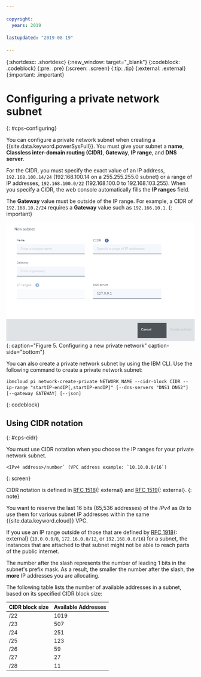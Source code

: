 ```yaml
---

copyright:
  years: 2019

lastupdated: "2019-08-19"

---
```


{:shortdesc: .shortdesc}
{:new_window: target="_blank"}
{:codeblock: .codeblock}
{:pre: .pre}
{:screen: .screen}
{:tip: .tip}
{:external: .external}
{:important: .important}

# Configuring a private network subnet
{: #cps-configuring}

You can configure a private network subnet when creating a {{site.data.keyword.powerSysFull}}. You must give your subnet a **name**, **Classless inter-domain routing (CIDR)**, **Gateway**, **IP range**, and **DNS server**.

For the CIDR, you must specify the exact value of an IP address, `192.168.100.14/24` (192.168.100.14 on a 255.255.255.0 subnet) or a range of IP addresses, `192.168.100.0/22` (192.168.100.0 to 192.168.103.255). When you specify a CIDR, the web console automatically fills the **IP ranges** field.

The **Gateway** value must be outside of the IP range. For example, a CIDR of `192.168.10.2/24` requires a **Gateway** value such as `192.166.10.1`.
{: important}

  ![Configuring a new private network](./images/console-configure-private-network.png "Configuring a new private network"){: caption="Figure 5. Configuring a new private network" caption-side="bottom"}

You can also create a private network subnet by using the IBM CLI. Use the following command to create a private network subnet:

```shell
ibmcloud pi network-create-private NETWORK_NAME --cidr-block CIDR --ip-range "startIP-endIP[,startIP-endIP]" [--dns-servers "DNS1 DNS2"] [--gateway GATEWAY] [--json]
```
{: codeblock}

## Using CIDR notation
{: #cps-cidr}

You must use CIDR notation when you choose the IP ranges for your private network subnet.

```shell
<IPv4 address>/number` (VPC address example: `10.10.0.0/16`)
```
{: screen}

CIDR notation is defined in [RFC 1518](https://tools.ietf.org/html/rfc1518){: external} and [RFC 1519](https://tools.ietf.org/html/rfc1519){: external}.
{: note}

You want to reserve the last 16 bits (65,536 addresses) of the _IPv4_ as _0s_ to use them for various subnet IP addresses within the same {{site.data.keyword.cloud}} VPC.

If you use an IP range outside of those that are defined by [RFC 1918](https://tools.ietf.org/html/rfc1918){: external} (`10.0.0.0/8`, `172.16.0.0/12`, or `192.168.0.0/16`) for a subnet, the instances that are attached to that subnet might not be able to reach parts of the public internet.

The number after the slash represents the number of leading 1 bits in the subnet's prefix mask. As a result, the smaller the number after the slash, the **more** IP addresses you are allocating.

The following table lists the number of available addresses in a subnet, based on its specified CIDR block size:

| CIDR block size | Available Addresses |
| --------------- | ------------------- |
|      /22        |        1019         |
|      /23        |         507         |
|      /24        |         251         |
|      /25        |         123         |
|      /26        |          59         |
|      /27        |          27         |
|      /28        |          11         |
